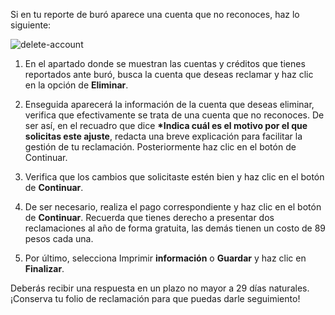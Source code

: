 Si en tu reporte de buró aparece una cuenta que no reconoces, haz lo siguiente:

![delete-account](https://user-images.githubusercontent.com/1031639/202325805-bb111d38-183c-4f76-b636-d61d8a9fad32.jpg)

1. En el apartado donde se muestran las cuentas y créditos que tienes reportados ante buró, busca la cuenta que deseas reclamar y haz clic en la opción de **Eliminar**.

2. Enseguida aparecerá la información de la cuenta que deseas eliminar, verifica que efectivamente se trata de una cuenta que no reconoces. De ser así, en el recuadro que dice **\*Indica cuál es el motivo por el que solicitas este ajuste**, redacta una breve explicación para facilitar la gestión de tu reclamación. Posteriormente haz clic en el botón de Continuar.

3. Verifica que los cambios que solicitaste estén bien y haz clic en el botón de **Continuar**.

4. De ser necesario, realiza el pago correspondiente y haz clic en el botón de **Continuar**. Recuerda que tienes derecho a presentar dos reclamaciones al año de forma gratuita, las demás tienen un costo de 89 pesos cada una.

5. Por último, selecciona Imprimir **información** o **Guardar** y haz clic en **Finalizar**.

Deberás recibir una respuesta en un plazo no mayor a 29 días naturales. ¡Conserva tu folio de reclamación para que puedas darle seguimiento!
